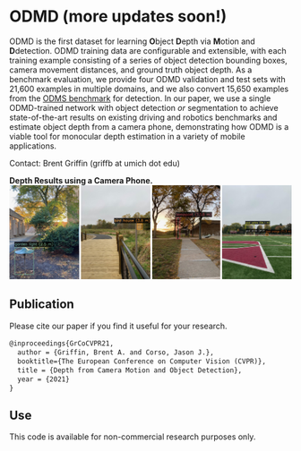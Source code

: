# ODMD (more updates soon!)
ODMD is the first dataset for learning **O**bject **D**epth via **M**otion and **D**detection. ODMD training data are configurable and extensible, with each training example consisting of a series of object detection bounding boxes, camera movement distances, and ground truth object depth. As a benchmark evaluation, we provide four ODMD validation and test sets with 21,600 examples in multiple domains, and we also convert 15,650 examples from the [ODMS benchmark](https://github.com/griffbr/odms) for detection. In our paper, we use a single ODMD-trained network with object detection *or* segmentation to achieve state-of-the-art results on existing driving and robotics benchmarks and estimate object depth from a camera phone, demonstrating how ODMD is a viable tool for monocular depth estimation in a variety of mobile applications.

Contact: Brent Griffin (griffb at umich dot edu)

__Depth Results using a Camera Phone.__
![alt text](./figure/example_ODMD_phone_results.jpg?raw=true "Depth Results using a Camera Phone")

## Publication
Please cite our paper if you find it useful for your research.
```
@inproceedings{GrCoCVPR21,
  author = {Griffin, Brent A. and Corso, Jason J.},
  booktitle={The European Conference on Computer Vision (CVPR)},
  title = {Depth from Camera Motion and Object Detection},
  year = {2021}
}
```

## Use

This code is available for non-commercial research purposes only.
